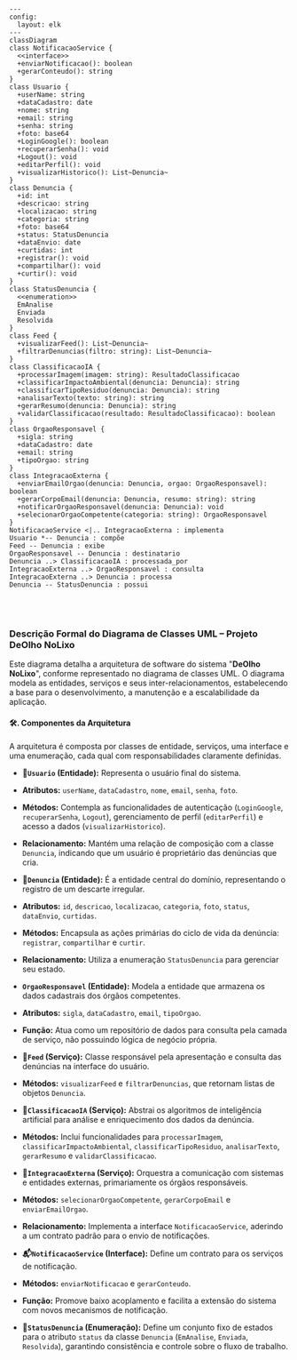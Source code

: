 
```mermaid
---
config:
  layout: elk
---
classDiagram
class NotificacaoService {
  <<interface>>
  +enviarNotificacao(): boolean
  +gerarConteudo(): string
}
class Usuario {
  +userName: string
  +dataCadastro: date
  +nome: string
  +email: string
  +senha: string
  +foto: base64
  +LoginGoogle(): boolean
  +recuperarSenha(): void
  +Logout(): void
  +editarPerfil(): void
  +visualizarHistorico(): List~Denuncia~
}
class Denuncia {
  +id: int
  +descricao: string
  +localizacao: string
  +categoria: string
  +foto: base64
  +status: StatusDenuncia
  +dataEnvio: date
  +curtidas: int
  +registrar(): void
  +compartilhar(): void
  +curtir(): void
}
class StatusDenuncia {
  <<enumeration>>
  EmAnalise
  Enviada
  Resolvida
}
class Feed {
  +visualizarFeed(): List~Denuncia~
  +filtrarDenuncias(filtro: string): List~Denuncia~
}
class ClassificacaoIA {
  +processarImagem(imagem: string): ResultadoClassificacao
  +classificarImpactoAmbiental(denuncia: Denuncia): string
  +classificarTipoResiduo(denuncia: Denuncia): string
  +analisarTexto(texto: string): string
  +gerarResumo(denuncia: Denuncia): string
  +validarClassificacao(resultado: ResultadoClassificacao): boolean
}
class OrgaoResponsavel {
  +sigla: string
  +dataCadastro: date
  +email: string
  +tipoOrgao: string
}
class IntegracaoExterna {
  +enviarEmailOrgao(denuncia: Denuncia, orgao: OrgaoResponsavel): boolean
  +gerarCorpoEmail(denuncia: Denuncia, resumo: string): string
  +notificarOrgaoResponsavel(denuncia: Denuncia): void
  +selecionarOrgaoCompetente(categoria: string): OrgaoResponsavel
}
NotificacaoService <|.. IntegracaoExterna : implementa
Usuario *-- Denuncia : compõe
Feed -- Denuncia : exibe
OrgaoResponsavel -- Denuncia : destinatario
Denuncia ..> ClassificacaoIA : processada_por
IntegracaoExterna ..> OrgaoResponsavel : consulta
IntegracaoExterna ..> Denuncia : processa
Denuncia -- StatusDenuncia : possui

```
</br>
</br>

### Descrição Formal do Diagrama de Classes UML – Projeto DeOlho NoLixo

Este diagrama detalha a arquitetura de software do sistema "**DeOlho NoLixo**", conforme representado no diagrama de classes UML. O diagrama modela as entidades, serviços e seus inter-relacionamentos, estabelecendo a base para o desenvolvimento, a manutenção e a escalabilidade da aplicação.

#### **🛠️. Componentes da Arquitetura**

A arquitetura é composta por classes de entidade, serviços, uma interface e uma enumeração, cada qual com responsabilidades claramente definidas.

- **👤`Usuario` (Entidade):** Representa o usuário final do sistema.

- **Atributos:** `userName`, `dataCadastro`, `nome`, `email`, `senha`, `foto`.
- **Métodos:** Contempla as funcionalidades de autenticação (`LoginGoogle`, `recuperarSenha`, `Logout`), gerenciamento de perfil (`editarPerfil`) e acesso a dados (`visualizarHistorico`).
- **Relacionamento:** Mantém uma relação de composição com a classe `Denuncia`, indicando que um usuário é proprietário das denúncias que cria.

- **📝`Denuncia` (Entidade):** É a entidade central do domínio, representando o registro de um descarte irregular.

- **Atributos:** `id`, `descricao`, `localizacao`, `categoria`, `foto`, `status`, `dataEnvio`, `curtidas`.
- **Métodos:** Encapsula as ações primárias do ciclo de vida da denúncia: `registrar`, `compartilhar` e `curtir`.
- **Relacionamento:** Utiliza a enumeração `StatusDenuncia` para gerenciar seu estado.

- **`OrgaoResponsavel` (Entidade):** Modela a entidade que armazena os dados cadastrais dos órgãos competentes.

- **Atributos:** `sigla`, `dataCadastro`, `email`, `tipoOrgao`.
- **Função:** Atua como um repositório de dados para consulta pela camada de serviço, não possuindo lógica de negócio própria.

- **📰`Feed` (Serviço):** Classe responsável pela apresentação e consulta das denúncias na interface do usuário.

- **Métodos:** `visualizarFeed` e `filtrarDenuncias`, que retornam listas de objetos `Denuncia`.

- **🤖`ClassificacaoIA` (Serviço):** Abstrai os algoritmos de inteligência artificial para análise e enriquecimento dos dados da denúncia.

- **Métodos:** Inclui funcionalidades para `processarImagem`, `classificarImpactoAmbiental`, `classificarTipoResiduo`, `analisarTexto`, `gerarResumo` e `validarClassificacao`.

- **🔗`IntegracaoExterna` (Serviço):** Orquestra a comunicação com sistemas e entidades externas, primariamente os órgãos responsáveis.

- **Métodos:** `selecionarOrgaoCompetente`, `gerarCorpoEmail` e `enviarEmailOrgao`.
- **Relacionamento:** Implementa a interface `NotificacaoService`, aderindo a um contrato padrão para o envio de notificações.

- **📬`NotificacaoService` (Interface):** Define um contrato para os serviços de notificação.

- **Métodos:** `enviarNotificacao` e `gerarConteudo`.
- **Função:** Promove baixo acoplamento e facilita a extensão do sistema com novos mecanismos de notificação.

- **🔄`StatusDenuncia` (Enumeração):** Define um conjunto fixo de estados para o atributo `status` da classe `Denuncia` (`EmAnalise`, `Enviada`, `Resolvida`), garantindo consistência e controle sobre o fluxo de trabalho.
